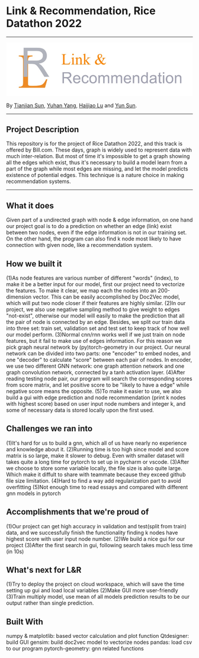 # Link & Recommendation, Rice Datathon 2022
---

![](./imgs/logo.jpg)

By [Tianjian Sun](https://github.com/TianjianSun), [Yuhan Yang](https://github.com/yune-lilias), [Haijiao Lu](https://github.com/LHJ98) and [Yun Sun](https://github.com/SophieSUN88).

---

## Project Description

This repository is for the project of Rice Datathon 2022, and this track is offered by Bill.com. These days, graph is widely used to represent data with much inter-relation. But most of time it's impossible to get a graph showing all the edges which exist, thus it's necessary to build a model learn from a part of the graph while most edges are missing, and let the model predicts existence of potential edges. This technique is a nature choice in making recommendation systems.

---

## What it does
Given part of a undirected graph with node & edge information, on one hand our project goal is to do a prediction on whether an edge (link) exist between two nodes, even if the edge information is not in our training set. On the other hand, the program can also find k node most likely to have connection with given node, like a recommendation system.

## How we built it
(1)As node features are various number of different "words" (index), to make it be a better input for our model, first our project need to vectorize the features. To make it clear, we map each the nodes into an 200-dimension vector. This can be easily accomplished by Doc2Vec model, which will put two node closer if their features are highly similar.
(2)In our project, we also use negative sampling method to give weight to edges "not-exist", otherwise our model will easily to make the prediction that all the pair of node is connected by an edge. Besides, we split our train data into three set: train set, validation set and test set to keep track of how well our model perform.
(3)Normal cnn/rnn works well if we just train on node features, but it fail to make use of edges information. For this reason we pick graph neural network by (py)torch-geometry in our project. Our neural network can be divided into two parts: one "encoder" to embed nodes, and one "decoder" to calculate "score" between each pair of nodes. In encoder, we use two different GNN network: one graph attention network and one graph convolution network, connected by a tanh activation layer.
(4)After reading testing node pair, our program will search the corresponding scores from score matrix, and let positive score to be "likely to have a edge" while negative score means the opposite.
(5)To make it easier to use, we also build a gui with edge prediction and node recommendation (print k nodes with highest score) based on user input node numbers and integer k, and some of necessary data is stored locally upon the first used.

## Challenges we ran into
(1)It's hard for us to build a gnn, which all of us have nearly no experience and knowledge about it.
(2)Running time is too high since model and score matrix is so large, make it slower to debug. Even with smaller dataset will takes quite a long time for pytorch to set up in pycharm or vscode. 
(3)After we choose to store some variable locally, the file size is also quite large. Which make it diffult to share with teammate because they exceed github file size limitation.
(4)Hard to find a way add regularization part to avoid overfitting
(5)Not enough time to read essays and compared with different gnn models in pytorch

## Accomplishments that we're proud of
(1)Our project can get high accuracy in validation and test(split from train) data, and we successfully finish the functionality finding k nodes have highest score with user input node number. 
(2)We build a nice gui for our project
(3)After the first search in gui, following search takes much less time (in 10s) 

## What's next for L&R
(1)Try to deploy the project on cloud workspace, which will save the time setting up gui and load local variables
(2)Make GUI more user-friendly
(3)Train multiply model, use mean of all models prediction results to be our output rather than single prediction.

## Built With
numpy & matplotlib: based vector calculation and plot function
Qtdesigner: build GUI
gensim: build doc2vec model to vectorize nodes
pandas: load csv to our program
pytorch-geometry: gnn related functions

